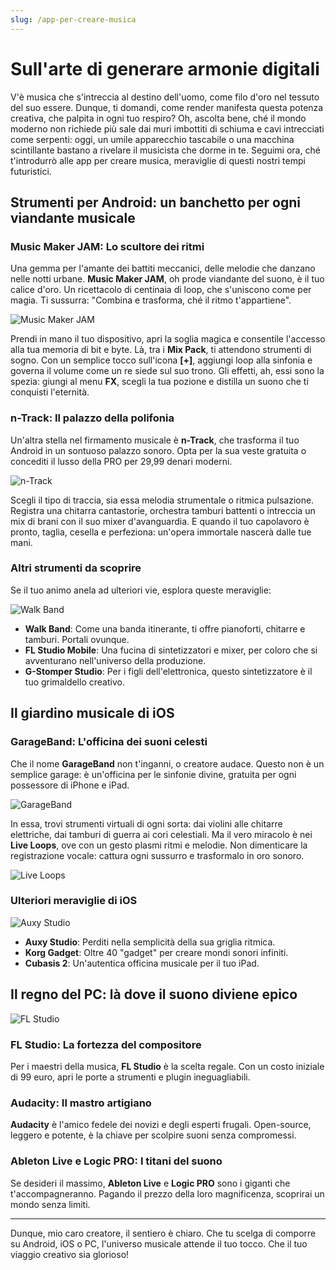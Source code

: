 ```yaml
---
slug: /app-per-creare-musica
---
```


# Sull'arte di generare armonie digitali

V'è musica che s'intreccia al destino dell'uomo, come filo d'oro nel tessuto del suo essere. Dunque, ti domandi, come render manifesta questa potenza creativa, che palpita in ogni tuo respiro? Oh, ascolta bene, ché il mondo moderno non richiede più sale dai muri imbottiti di schiuma e cavi intrecciati come serpenti: oggi, un umile apparecchio tascabile o una macchina scintillante bastano a rivelare il musicista che dorme in te. Seguimi ora, ché t'introdurrò alle app per creare musica, meraviglie di questi nostri tempi futuristici.

## Strumenti per Android: un banchetto per ogni viandante musicale

### Music Maker JAM: Lo scultore dei ritmi

Una gemma per l'amante dei battiti meccanici, delle melodie che danzano nelle notti urbane. **Music Maker JAM**, oh prode viandante del suono, è il tuo calice d'oro. Un ricettacolo di centinaia di loop, che s'uniscono come per magia. Ti sussurra: "Combina e trasforma, ché il ritmo t'appartiene".

![Music Maker JAM](/guide-img/output/c25352ea.jpg)

Prendi in mano il tuo dispositivo, apri la soglia magica e consentile l'accesso alla tua memoria di bit e byte. Là, tra i **Mix Pack**, ti attendono strumenti di sogno. Con un semplice tocco sull'icona **[+]**, aggiungi loop alla sinfonia e governa il volume come un re siede sul suo trono. Gli effetti, ah, essi sono la spezia: giungi al menu **FX**, scegli la tua pozione e distilla un suono che ti conquisti l'eternità.

### n-Track: Il palazzo della polifonia

Un'altra stella nel firmamento musicale è **n-Track**, che trasforma il tuo Android in un sontuoso palazzo sonoro. Opta per la sua veste gratuita o concediti il lusso della PRO per 29,99 denari moderni.

![n-Track](/guide-img/output/d8a7d670.jpg)

Scegli il tipo di traccia, sia essa melodia strumentale o ritmica pulsazione. Registra una chitarra cantastorie, orchestra tamburi battenti o intreccia un mix di brani con il suo mixer d'avanguardia. E quando il tuo capolavoro è pronto, taglia, cesella e perfeziona: un'opera immortale nascerà dalle tue mani.

### Altri strumenti da scoprire

Se il tuo animo anela ad ulteriori vie, esplora queste meraviglie:

![Walk Band](/guide-img/output/786373a5.jpg)

- **Walk Band**: Come una banda itinerante, ti offre pianoforti, chitarre e tamburi. Portali ovunque.
- **FL Studio Mobile**: Una fucina di sintetizzatori e mixer, per coloro che si avventurano nell'universo della produzione.
- **G-Stomper Studio**: Per i figli dell'elettronica, questo sintetizzatore è il tuo grimaldello creativo.

## Il giardino musicale di iOS

### GarageBand: L'officina dei suoni celesti

Che il nome **GarageBand** non t'inganni, o creatore audace. Questo non è un semplice garage: è un'officina per le sinfonie divine, gratuita per ogni possessore di iPhone e iPad.

![GarageBand](/guide-img/output/3e755f20.jpg)

In essa, trovi strumenti virtuali di ogni sorta: dai violini alle chitarre elettriche, dai tamburi di guerra ai cori celestiali. Ma il vero miracolo è nei **Live Loops**, ove con un gesto plasmi ritmi e melodie. Non dimenticare la registrazione vocale: cattura ogni sussurro e trasformalo in oro sonoro.

![Live Loops](/guide-img/output/c7092954.jpg)

### Ulteriori meraviglie di iOS

![Auxy Studio](/guide-img/output/fe7631cb.jpg)

- **Auxy Studio**: Perditi nella semplicità della sua griglia ritmica.
- **Korg Gadget**: Oltre 40 "gadget" per creare mondi sonori infiniti.
- **Cubasis 2**: Un'autentica officina musicale per il tuo iPad.

## Il regno del PC: là dove il suono diviene epico

![FL Studio](/guide-img/output/2e675bb0.jpg)

### FL Studio: La fortezza del compositore

Per i maestri della musica, **FL Studio** è la scelta regale. Con un costo iniziale di 99 euro, apri le porte a strumenti e plugin ineguagliabili.

### Audacity: Il mastro artigiano

**Audacity** è l'amico fedele dei novizi e degli esperti frugali. Open-source, leggero e potente, è la chiave per scolpire suoni senza compromessi.

### Ableton Live e Logic PRO: I titani del suono

Se desideri il massimo, **Ableton Live** e **Logic PRO** sono i giganti che t'accompagneranno. Pagando il prezzo della loro magnificenza, scoprirai un mondo senza limiti.

---

Dunque, mio caro creatore, il sentiero è chiaro. Che tu scelga di comporre su Android, iOS o PC, l'universo musicale attende il tuo tocco. Che il tuo viaggio creativo sia glorioso!
